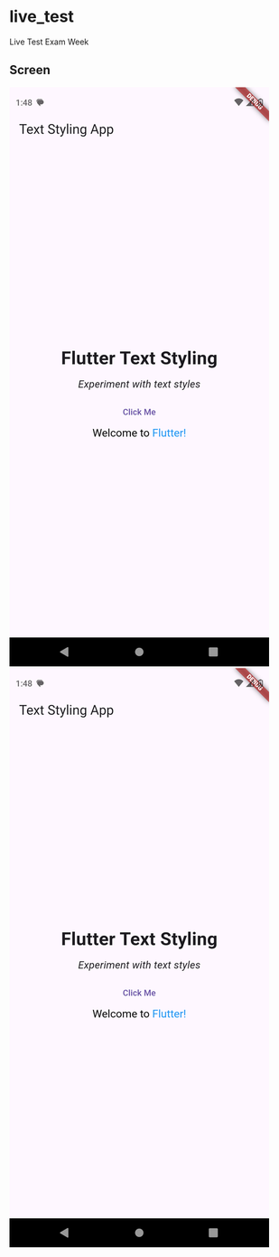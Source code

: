 # live_test

Live Test Exam Week 

## Screen

![live test app home screen](assets/images/s1.png)
![live test app home screen](assets/images/s1.png)
